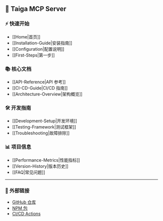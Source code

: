 ## 🚀 Taiga MCP Server

### ⚡ 快速开始
* [[Home|首页]]
* [[Installation-Guide|安装指南]]
* [[Configuration|配置说明]]
* [[First-Steps|第一步]]

### 📚 核心文档
* [[API-Reference|API 参考]]
* [[CI-CD-Guide|CI/CD 指南]]
* [[Architecture-Overview|架构概览]]

### 🛠️ 开发指南
* [[Development-Setup|开发环境]]
* [[Testing-Framework|测试框架]]
* [[Troubleshooting|故障排除]]

### 📊 项目信息
* [[Performance-Metrics|性能指标]]
* [[Version-History|版本历史]]
* [[FAQ|常见问题]]

---

### 🔗 外部链接
* [GitHub 仓库](https://github.com/greddy7574/taigaMcpServer)
* [NPM 包](https://www.npmjs.com/package/taiga-mcp-server)
* [CI/CD Actions](https://github.com/greddy7574/taigaMcpServer/actions)